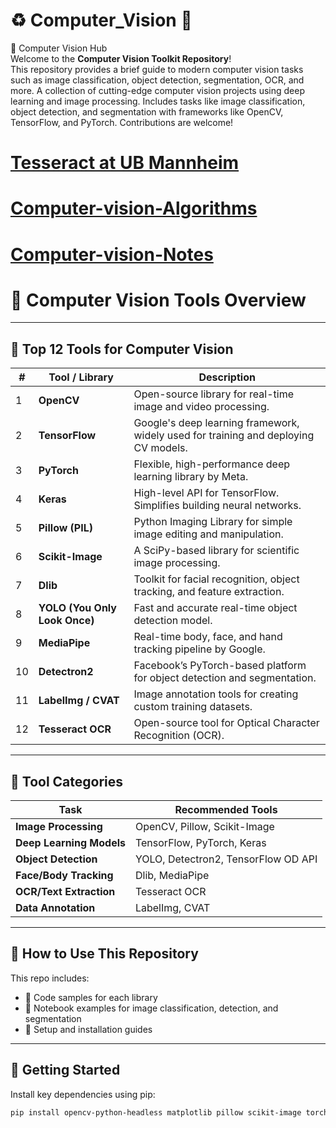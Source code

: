 #  ♻ Computer_Vision 📸

📸 Computer Vision Hub <br> Welcome to the **Computer Vision Toolkit Repository**!  
  This repository provides a brief guide to modern computer vision tasks such as image classification, object detection, segmentation, OCR, and more.
  A collection of cutting-edge computer vision projects using deep learning and image processing. Includes tasks like image classification, object detection, and segmentation with frameworks like OpenCV, TensorFlow, and PyTorch. Contributions are welcome!

 # [Tesseract at UB Mannheim](https://github.com/UB-Mannheim/tesseract/wiki)
 # [Computer-vision-Algorithms](https://github.com/edward-wq/books/blob/master/Algorithms.pdf)
  # [Computer-vision-Notes]( http://nana.lecturer.pens.ac.id/index_files/referensi/computer_vision/Computer%20Vision.pdf)
# 🧠 Computer Vision Tools Overview

---

## 🔧 Top 12 Tools for Computer Vision

| #  | Tool / Library         | Description |
|----|------------------------|-------------|
| 1  | **OpenCV**             | Open-source library for real-time image and video processing. |
| 2  | **TensorFlow**         | Google's deep learning framework, widely used for training and deploying CV models. |
| 3  | **PyTorch**            | Flexible, high-performance deep learning library by Meta. |
| 4  | **Keras**              | High-level API for TensorFlow. Simplifies building neural networks. |
| 5  | **Pillow (PIL)**       | Python Imaging Library for simple image editing and manipulation. |
| 6  | **Scikit-Image**       | A SciPy-based library for scientific image processing. |
| 7  | **Dlib**               | Toolkit for facial recognition, object tracking, and feature extraction. |
| 8  | **YOLO (You Only Look Once)** | Fast and accurate real-time object detection model. |
| 9  | **MediaPipe**          | Real-time body, face, and hand tracking pipeline by Google. |
| 10 | **Detectron2**         | Facebook’s PyTorch-based platform for object detection and segmentation. |
| 11 | **LabelImg / CVAT**    | Image annotation tools for creating custom training datasets. |
| 12 | **Tesseract OCR**      | Open-source tool for Optical Character Recognition (OCR). |

---

## 📌 Tool Categories

| Task                     | Recommended Tools                           |
|--------------------------|---------------------------------------------|
| **Image Processing**     | OpenCV, Pillow, Scikit-Image                |
| **Deep Learning Models** | TensorFlow, PyTorch, Keras                  |
| **Object Detection**     | YOLO, Detectron2, TensorFlow OD API         |
| **Face/Body Tracking**   | Dlib, MediaPipe                             |
| **OCR/Text Extraction**  | Tesseract OCR                               |
| **Data Annotation**      | LabelImg, CVAT                              |

---

## 📁 How to Use This Repository

This repo includes:
- 📂 Code samples for each library
- 📂 Notebook examples for image classification, detection, and segmentation
- 📂 Setup and installation guides

---

## 🚀 Getting Started

Install key dependencies using pip:

```bash
pip install opencv-python-headless matplotlib pillow scikit-image torch torchvision tensorflow keras pytesseract

                       
